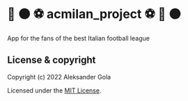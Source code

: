 # :red_circle: :black_circle: :soccer: acmilan_project :soccer: :red_circle: :black_circle:

App for the fans of  the best Italian football league

## License & copyright

Copyright (c) 2022 Aleksander Gola

Licensed under the [MIT License](LICENSE).
